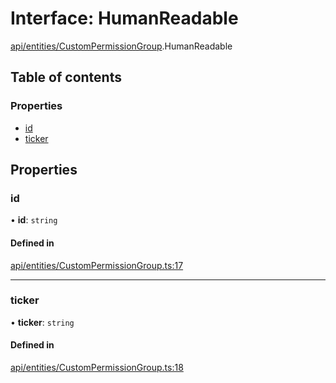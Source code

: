 # Interface: HumanReadable

[api/entities/CustomPermissionGroup](../wiki/api.entities.CustomPermissionGroup).HumanReadable

## Table of contents

### Properties

- [id](../wiki/api.entities.CustomPermissionGroup.HumanReadable#id)
- [ticker](../wiki/api.entities.CustomPermissionGroup.HumanReadable#ticker)

## Properties

### id

• **id**: `string`

#### Defined in

[api/entities/CustomPermissionGroup.ts:17](https://github.com/PolymeshAssociation/polymesh-sdk/blob/3d14e829/src/api/entities/CustomPermissionGroup.ts#L17)

___

### ticker

• **ticker**: `string`

#### Defined in

[api/entities/CustomPermissionGroup.ts:18](https://github.com/PolymeshAssociation/polymesh-sdk/blob/3d14e829/src/api/entities/CustomPermissionGroup.ts#L18)
